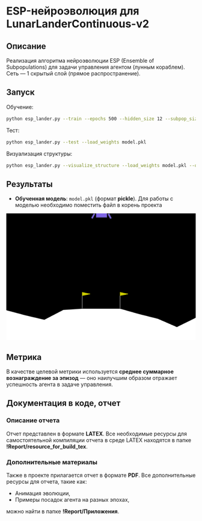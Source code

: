 # ESP-нейроэволюция для LunarLanderContinuous-v2

## Описание

Реализация алгоритма нейроэволюции ESP (Ensemble of Subpopulations) для задачи управления агентом (лунным кораблем). Сеть — 1 скрытый слой (прямое распространение).

## Запуск

Обучение: 
```bash
python esp_lander.py --train --epochs 500 --hidden_size 12 --subpop_size 20
```

Тест: 
```bash
python esp_lander.py --test --load_weights model.pkl
```

Визуализация структуры:
```bash
python esp_lander.py --visualize_structure --load_weights model.pkl --outfile net.png
```

## Результаты

- **Обученная модель**: `model.pkl` (формат **pickle**). Для работы с моделью необходимо поместить файл в корень проекта

![Описание анимации](https://github.com/MatthewNaumenko/esp-lunarlander/blob/main/!Report/%D0%9F%D1%80%D0%B8%D0%BB%D0%BE%D0%B6%D0%B5%D0%BD%D0%B8%D1%8F/%D0%9F%D1%80%D0%B8%D0%BB%D0%BE%D0%B6%D0%B5%D0%BD%D0%B8%D0%B5_lander_epoch_1000.gif)

## Метрика

В качестве целевой метрики используется **среднее суммарное вознаграждение за эпизод** — оно наилучшим образом отражает успешность агента в задаче управления.

## Документация в коде, отчет

### Описание отчета

Отчет представлен в формате **LATEX**. Все необходимые ресурсы для самостоятельной компиляции отчета в среде LATEX находятся в папке **!Report/resource_for_build_tex**.

### Дополнительные материалы

Также в проекте прилагается отчет в формате **PDF**. Все дополнительные ресурсы для отчета, такие как:

- Анимация эволюции,
- Примеры посадок агента на разных эпохах,

можно найти в папке **!Report/Приложения**.


